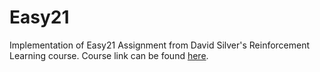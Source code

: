 # Easy21
Implementation of Easy21 Assignment from David Silver's Reinforcement Learning course. Course link can be found [here](https://www.davidsilver.uk/teaching/).
